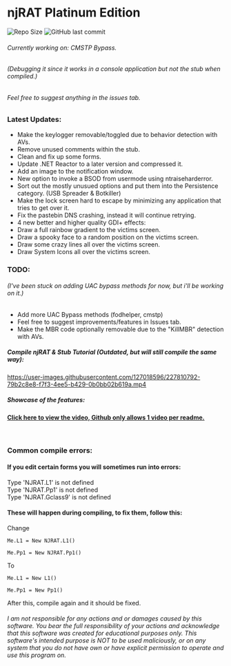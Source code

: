 # njRAT Platinum Edition
  
<img src=https://img.shields.io/github/repo-size/ChimesOfDestruction/SRC-njRAT-0.7d-Platinum-Edition alt="Repo Size"> ![GitHub last commit](https://img.shields.io/github/last-commit/ChimesOfDestruction/SRC-njRAT-0.7d-Platinum-Edition)
  
###### Currently working on: CMSTP Bypass.
###### (Debugging it since it works in a console application but not the stub when compiled.)
###### Feel free to suggest anything in the issues tab.

### Latest Updates:  
* Make the keylogger removable/toggled due to behavior detection with AVs.
* Remove unused comments within the stub.  
* Clean and fix up some forms.  
* Update .NET Reactor to a later version and compressed it.  
* Add an image to the notification window.  
* New option to invoke a BSOD from usermode using ntraiseharderror.  
* Sort out the mostly unusued options and put them into the Persistence category. (USB Spreader & Botkiller)  
* Make the lock screen hard to escape by minimizing any application that tries to get over it.  
* Fix the pastebin DNS crashing, instead it will continue retrying.  
* 4 new better and higher quality GDI+ effects:  
* Draw a full rainbow gradient to the victims  screen.  
* Draw a spooky face to a random position on the victims  screen.  
* Draw some crazy lines all over the victims screen.  
* Draw System Icons all over the victims screen.  
 
### TODO:
###### (I've been stuck on adding UAC bypass methods for now, but i'll be working on it.)
* Add more UAC Bypass methods (fodhelper, cmstp)
* Feel free to suggest improvements/features in Issues tab.  
* Make the MBR code optionally removable due to the "KillMBR" detection with AVs.
  
##### Compile njRAT & Stub Tutorial (Outdated, but will still compile the same way):  
https://user-images.githubusercontent.com/127018596/227810792-79b2c8e8-f7f3-4ee5-b429-0b0bb02b619a.mp4
##### Showcase of the features:  
#### [Click here to view the video, Github only allows 1 video per readme.](https://user-images.githubusercontent.com/127018596/228050379-e872f23f-387b-4119-ab4e-a3294663830a.mp4)
⠀  
### Common compile errors:  

#### If you edit certain forms you will sometimes run into errors:  
  
Type 'NJRAT.L1' is not defined  
Type 'NJRAT.Pp1' is not defined  
Type 'NJRAT.Gclass9' is not defined  
  
#### These will happen during compiling, to fix them, follow this:

Change
```
Me.L1 = New NJRAT.L1()
  
Me.Pp1 = New NJRAT.Pp1()
```
To
```
Me.L1 = New L1()
  
Me.Pp1 = New Pp1()
```
  
After this, compile again and it should be fixed.
  
###### I am not responsible for any actions and or damages caused by this software. You bear the full responsibility of your actions and acknowledge that this software was created for educational purposes only. This software's intended purpose is NOT to be used maliciously, or on any system that you do not have own or have explicit permission to operate and use this program on.
